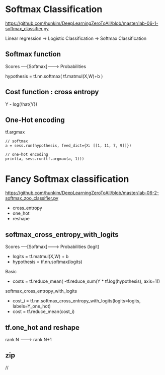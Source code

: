 # Softmax Classification 

https://github.com/hunkim/DeepLearningZeroToAll/blob/master/lab-06-1-softmax_classifier.py

Linear regression -> Logistic Classification -> Softmax Classification 

## Softmax function 

Scores ---[Softmax]---> Probabilities 

  hypothesis = tf.nn.softmax( tf.matmul(X,W)+b ) 

## Cost function  : cross entropy 

  Y - log(\hat{Y})

## One-Hot encoding 

tf.argmax

```
// softmax
a = sess.run(hypothesis, feed_dict={X: [[1, 11, 7, 9]]})

// one-hot encoding
print(a, sess.run(tf.argmax(a, 1)))
```





# Fancy Softmax classification 

https://github.com/hunkim/DeepLearningZeroToAll/blob/master/lab-06-2-softmax_zoo_classifier.py

- cross_entropy
- one_hot
- reshape

## softmax_cross_entropy_with_logits 

Scores ---[Softmax]---> Probabilities 
(logit)

- logits = tf.matmul(X,W) + b
- hypothesis = tf.nn.softmax(logits)

Basic 
  - costs = tf.reduce_mean( -tf.reduce_sum(Y * tf.log(hypothesis), axis=1))

softmax_cross_entropy_with_logits 
  - cost_i = tf.nn.softmax_cross_entropy_with_logits(logits=logits, labels=Y_one_hot)
  - cost = tf.reduce_mean(cost_i)


## tf.one_hot and reshape

rank N ---> rank N+1

## zip 


//
